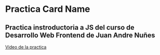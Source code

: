 # Practica Card Name

## Practica instroductoria a JS del curso de Desarrollo Web Frontend de Juan Andre Nuñes

[Video de la practica](https://www.youtube.com/watch?v=TJXXfVpF5Xs)
